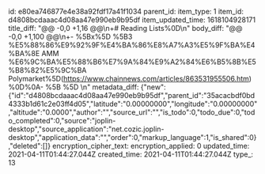 id: e80ea746877e4e38a92fdf17a41f1034
parent_id: 
item_type: 1
item_id: d4808bcdaaac4d08aa47e990eb9b95df
item_updated_time: 1618104928171
title_diff: "@@ -0,0 +1,16 @@\\n+# Reading Lists%0D\\n"
body_diff: "@@ -0,0 +1,100 @@\\n+- %5Bx%5D %5B3 %E5%88%86%E9%92%9F%E4%BA%86%E8%A7%A3%E5%9F%BA%E4%BA%8E AMM %E6%9C%BA%E5%88%B6%E7%9A%84%E9%A2%84%E6%B5%8B%E5%B8%82%E5%9C%BA Polymarket%5D(https://www.chainnews.com/articles/863531955506.htm)%0D%0A- %5B %5D \\n"
metadata_diff: {"new":{"id":"d4808bcdaaac4d08aa47e990eb9b95df","parent_id":"35acacbdf0bd4333b1d61c2e03ff4d05","latitude":"0.00000000","longitude":"0.00000000","altitude":"0.0000","author":"","source_url":"","is_todo":0,"todo_due":0,"todo_completed":0,"source":"joplin-desktop","source_application":"net.cozic.joplin-desktop","application_data":"","order":0,"markup_language":1,"is_shared":0},"deleted":[]}
encryption_cipher_text: 
encryption_applied: 0
updated_time: 2021-04-11T01:44:27.044Z
created_time: 2021-04-11T01:44:27.044Z
type_: 13